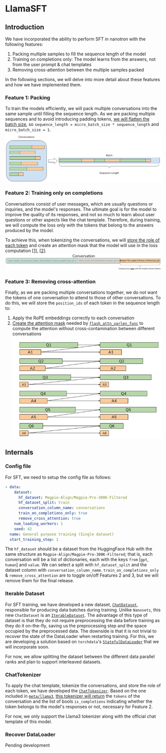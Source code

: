 # LlamaSFT
## Introduction
We have incorporated the ability to perform SFT in nanotron with the following features:
1. Packing multiple samples to fill the sequence length of the model
2. Training on completions only: The model learns from the answers, not from the user prompt & chat templates
3. Removing cross-attention between the multiple samples packed

In the following sections, we will delve into more detail about these features and how we have implemented them.

### Feature 1: Packing
To train the models efficiently, we will pack multiple conversations into the same sample until filling the sequence length. As we are packing multiple sequences and to avoid introducing padding tokens, [we will flatten the batch size](https://github.com/swiss-ai/nanotron/blob/c026422e5bf0bc1086c039e65d8f7bbe75dc9728/src/nanotron/trainer.py#L259), so `sequence_length = micro_batch_size * sequence_length` and `micro_batch_size = 1`.
![](sft_feature1.png)

### Feature 2: Training only on completions
Conversations consist of user messages, which are usually questions or inquiries, and the model's responses. The ultimate goal is for the model to improve the quality of its responses, and not so much to learn about user questions or other aspects like the chat template. Therefore, during training, we will compute the loss only with the tokens that belong to the answers produced by the model.

To achieve this, when tokenizing the conversations, we will [store the role of each token](https://github.com/swiss-ai/nanotron/blob/c026422e5bf0bc1086c039e65d8f7bbe75dc9728/src/nanotron/data/chat_tokenizer.py#L59) and create an attention mask that the model will use in the loss computation [[1]](https://github.com/swiss-ai/nanotron/blob/c026422e5bf0bc1086c039e65d8f7bbe75dc9728/src/nanotron/models/llama_sft.py#L617), [[2]](https://github.com/swiss-ai/nanotron/blob/c026422e5bf0bc1086c039e65d8f7bbe75dc9728/src/nanotron/models/llama_sft.py#L603).
![](sft_feature2.png)

### Feature 3: Removing cross-attention
Finally, as we are packing multiple conversations together, we do not want the tokens of one conversation to attend to those of other conversations.
To do this, we will store the `position_ids` of each token in the sequence length to:
1. Apply the RoPE embeddings correctly to each conversation
2. [Create the attention mask](https://github.com/swiss-ai/nanotron/blob/c026422e5bf0bc1086c039e65d8f7bbe75dc9728/src/nanotron/models/llama_sft.py#L346) needed by [`flash_attn_varlen_func`](https://github.com/swiss-ai/nanotron/blob/c026422e5bf0bc1086c039e65d8f7bbe75dc9728/src/nanotron/models/llama_sft.py#L352) to compute the attention without cross-contamination between different conversations
![](sft_feature3.png)

## Internals
### Config file
For SFT, we need to setup the config file as follows:
```yaml
- data:
    dataset:
      hf_dataset: Magpie-Align/Magpie-Pro-300K-Filtered
      hf_dataset_split: train
      conversation_column_name: conversations
      train_on_completions_only: true
      remove_cross_attention: true
    num_loading_workers: 1
    seed: 42
  name: General purpose training (Single dataset)
  start_training_step: 1
```
The `hf_dataset` should be a dataset from the HuggingFace Hub with the same structure as `Magpie-Align/Magpie-Pro-300K-Filtered`; that is, each conversation will be a list of dictionaries, each with the keys `from` [`gpt`, `human`] and `value`. We can select a split with `hf_dataset_split` and the dataset column with `conversation_column_name`. `train_on_completions_only` & `remove_cross_attention` are to toggle on/off Features 2 and 3, but we will remove them for the final release.

### Iterable Dataset
For SFT training, we have developed a new dataset, [`ChatDataset`](https://github.com/swiss-ai/nanotron/blob/c026422e5bf0bc1086c039e65d8f7bbe75dc9728/src/nanotron/data/chat_dataset.py#L17), responsible for producing data batches during training. Unlike `Nanosets`, this new `ChatDataset` is an [`IterableDataset`](https://pytorch.org/docs/stable/data.html#iterable-style-datasets). The advantage of this type of dataset is that they do not require preprocessing the data before training as they do it on-the-fly, saving us the preprocessing step and the space occupied by the preprocessed data. The downside is that it is not trivial to recover the state of the DataLoader when restarting training. For this, we are developing a solution based on `torchdata`'s [`StatefulDataLoader`](https://github.com/pytorch/data/tree/main/torchdata/stateful_dataloader) that we will incorporate soon.

For now, we allow splitting the dataset between the different data parallel ranks and plan to support interleaved datasets.

### ChatTokenizer
To apply the chat template, tokenize the conversations, and store the role of each token, we have developed the [`ChatTokenizer`](https://github.com/swiss-ai/nanotron/blob/c026422e5bf0bc1086c039e65d8f7bbe75dc9728/src/nanotron/data/chat_tokenizer.py#L6). Based on the one included in [`meta/llama3`](https://github.com/meta-llama/llama3/blob/main/llama/tokenizer.py), [this tokenizer will return](https://github.com/swiss-ai/nanotron/blob/c026422e5bf0bc1086c039e65d8f7bbe75dc9728/src/nanotron/data/chat_dataset.py#L92) the `tokens` of the conversation and the list of bools `is_completions` indicating whether the token belongs to the model's responses or not, necessary for Feature 2.

For now, we only support the Llama3 tokenizer along with the official chat template of this model.

### Recover DataLoader
Pending development
